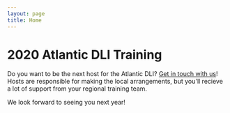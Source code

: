 ```yaml
---
layout: page
title: Home
---
```


# 2020 Atlantic DLI Training

Do you want to be the next host for the Atlantic DLI? [Get in touch with us](/contact)! Hosts are responsible for making the local arrangements, but you'll recieve a lot of support from your regional training team. 

We look forward to seeing you next year!
